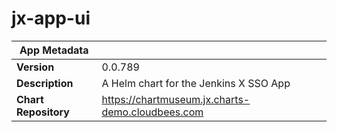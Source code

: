 # jx-app-ui

|App Metadata||
|---|---|
| **Version** | 0.0.789 |
| **Description** | A Helm chart for the Jenkins X SSO App |
| **Chart Repository** | https://chartmuseum.jx.charts-demo.cloudbees.com |
